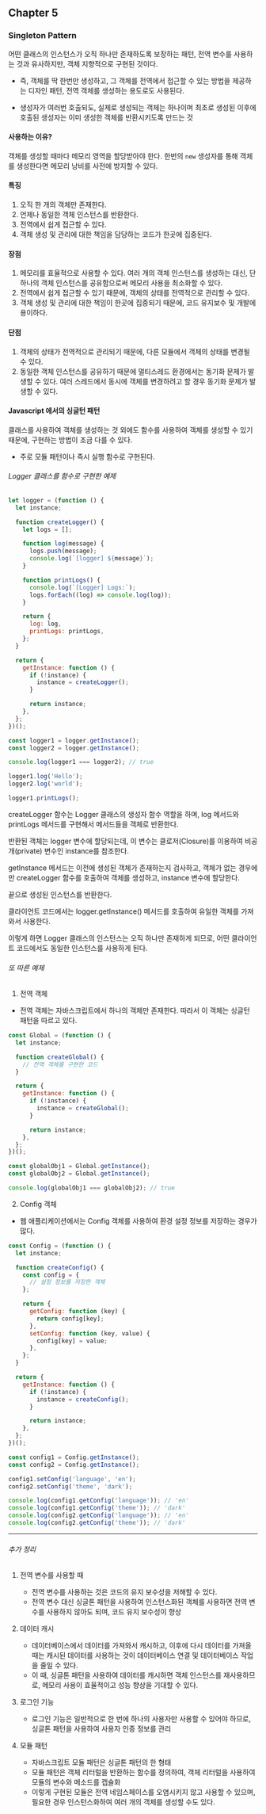 ## Chapter 5

### Singleton Pattern

어떤 클래스의 인스턴스가 오직 하나만 존재하도록 보장하는 패턴,
전역 변수를 사용하는 것과 유사하지만, 객체 지향적으로 구현된 것이다.

- 즉, 객체를 딱 한번만 생성하고, 그 객체를 전역에서 접근할 수 있는 방법을 제공하는 디자인 패턴, 전역 객체를 생성하는 용도로도 사용된다.

- 생성자가 여러번 호출되도, 실제로 생성되는 객체는 하나이며 최초로 생성된 이후에 호출된 생성자는 이미 생성한 객체를 반환시키도록 만드는 것

#### 사용하는 이유?

객체를 생성할 때마다 메모리 영역을 할당받아야 한다. 한번의 `new` 생성자를 통해 객체를 생성한다면 메모리 낭비를 사전에 방지할 수 있다.

#### 특징

1. 오직 한 개의 객체만 존재한다.
2. 언제나 동일한 객체 인스턴스를 반환한다.
3. 전역에서 쉽게 접근할 수 있다.
4. 객체 생성 및 관리에 대한 책임을 담당하는 코드가 한곳에 집중된다.

#### 장점

1. 메모리를 효율적으로 사용할 수 있다. 여러 개의 객체 인스턴스를 생성하는 대신, 단 하나의 객체 인스턴스를 공유함으로써 메모리 사용을 최소화할 수 있다.
2. 전역에서 쉽게 접근할 수 있기 때문에, 객체의 상태를 전역적으로 관리할 수 있다.
3. 객체 생성 및 관리에 대한 책임이 한곳에 집중되기 때문에, 코드 유지보수 및 개발에 용이하다.

#### 단점

1. 객체의 상태가 전역적으로 관리되기 때문에, 다른 모듈에서 객체의 상태를 변경될 수 있다.
2. 동일한 객체 인스턴스를 공유하기 때문에 멀티스레드 환경에서는 동기화 문제가 발생할 수 있다. 여러 스레드에서 동시에 객체를 변경하려고 할 경우 동기화 문제가 발생할 수 있다.

#### Javascript 에서의 싱글턴 패턴

클래스를 사용하여 객체를 생성하는 것 외에도 함수를 사용하여 객체를 생성할 수 있기 때문에, 구현하는 방법이 조금 다를 수 있다.

- 주로 모듈 패턴이나 즉시 실행 함수로 구현된다.

###### Logger 클래스를 함수로 구현한 예제

```js
let logger = (function () {
  let instance;

  function createLogger() {
    let logs = [];

    function log(message) {
      logs.push(message);
      console.log(`[logger] ${message}`);
    }

    function printLogs() {
      console.log(`[Logger] Logs:`);
      logs.forEach((log) => console.log(log));
    }

    return {
      log: log,
      printLogs: printLogs,
    };
  }

  return {
    getInstance: function () {
      if (!instance) {
        instance = createLogger();
      }

      return instance;
    },
  };
})();

const logger1 = logger.getInstance();
const logger2 = logger.getInstance();

console.log(logger1 === logger2); // true

logger1.log('Hello');
logger2.log('world');

logger1.printLogs();
```

createLogger 함수는 Logger 클래스의 생성자 함수 역할을 하며, log 메서드와 printLogs 메서드를 구현해서 메서드들을 객체로 반환한다.

반환된 객체는 logger 변수에 할당되는데, 이 변수는 클로저(Closure)를 이용하여 비공개(private) 변수인 instance를 참조한다.

getInstance 메서드는 이전에 생성된 객체가 존재하는지 검사하고, 객체가 없는 경우에만 createLogger 함수를 호출하여 객체를 생성하고, instance 변수에 할당한다.

끝으로 생성된 인스턴스를 반환한다.

클라이언트 코드에서는 logger.getInstance() 메서드를 호출하여 유일한 객체를 가져와서 사용한다.

이렇게 하면 Logger 클래스의 인스턴스는 오직 하나만 존재하게 되므로, 어떤 클라이언트 코드에서도 동일한 인스턴스를 사용하게 된다.

###### 또 따른 예제

1. 전역 객체

- 전역 객체는 자바스크립트에서 하나의 객체만 존재한다. 따라서 이 객체는 싱글턴 패턴을 따르고 있다.

```js
const Global = (function () {
  let instance;

  function createGlobal() {
    // 전역 객체를 구현한 코드
  }

  return {
    getInstance: function () {
      if (!instance) {
        instance = createGlobal();
      }

      return instance;
    },
  };
})();

const globalObj1 = Global.getInstance();
const globalObj2 = Global.getInstance();

console.log(globalObj1 === globalObj2); // true
```

2. Config 객체

- 웹 애플리케이션에서는 Config 객체를 사용하여 환경 설정 정보를 저장하는 경우가 많다.

```js
const Config = (function () {
  let instance;

  function createConfig() {
    const config = {
      // 설정 정보를 저장한 객체
    };

    return {
      getConfig: function (key) {
        return config[key];
      },
      setConfig: function (key, value) {
        config[key] = value;
      },
    };
  }

  return {
    getInstance: function () {
      if (!instance) {
        instance = createConfig();
      }

      return instance;
    },
  };
})();

const config1 = Config.getInstance();
const config2 = Config.getInstance();

config1.setConfig('language', 'en');
config2.setConfig('theme', 'dark');

console.log(config1.getConfig('language')); // 'en'
console.log(config1.getConfig('theme')); // 'dark'
console.log(config2.getConfig('language')); // 'en'
console.log(config2.getConfig('theme')); // 'dark'
```

---

###### 추가 정리

1. 전역 변수를 사용할 때

   - 전역 변수를 사용하는 것은 코드의 유지 보수성을 저해할 수 있다.
   - 전역 변수 대신 싱글톤 패턴을 사용하여 인스턴스화된 객체를 사용하면 전역 변수를 사용하지 않아도 되며, 코드 유지 보수성이 향상

2. 데이터 캐시

   - 데이터베이스에서 데이터를 가져와서 캐시하고, 이후에 다시 데이터를 가져올 때는 캐시된 데이터를 사용하는 것이 데이터베이스 연결 및 데이터베이스 작업을 줄일 수 있다.
   - 이 때, 싱글톤 패턴을 사용하여 데이터를 캐시하면 객체 인스턴스를 재사용하므로, 메모리 사용이 효율적이고 성능 향상을 기대할 수 있다.

3. 로그인 기능

   - 로그인 기능은 일반적으로 한 번에 하나의 사용자만 사용할 수 있어야 하므로, 싱글톤 패턴을 사용하여 사용자 인증 정보를 관리

4. 모듈 패턴
   - 자바스크립트 모듈 패턴은 싱글톤 패턴의 한 형태
   - 모듈 패턴은 객체 리터럴을 반환하는 함수를 정의하여, 객체 리터럴을 사용하여 모듈의 변수와 메소드를 캡슐화
   - 이렇게 구현된 모듈은 전역 네임스페이스를 오염시키지 않고 사용할 수 있으며, 필요한 경우 인스턴스화하여 여러 개의 객체를 생성할 수도 있다.
